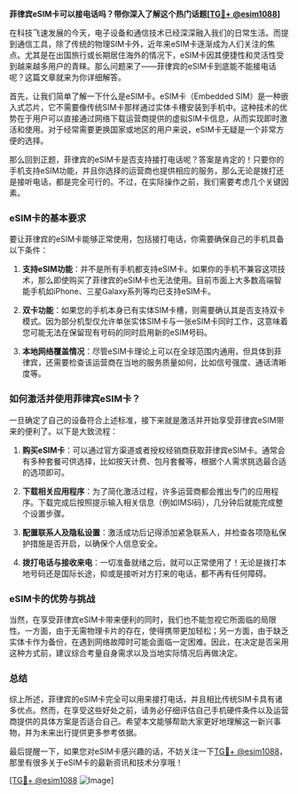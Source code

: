 **菲律宾eSIM卡可以接电话吗？带你深入了解这个热门话题[[TG💪+ @esim1088](https://t.me/s/esim1088)]**

在科技飞速发展的今天，电子设备和通信技术已经深深融入我们的日常生活。而提到通信工具，除了传统的物理SIM卡外，近年来eSIM卡逐渐成为人们关注的焦点。尤其是在出国旅行或长期居住海外的情况下，eSIM卡因其便捷性和灵活性受到越来越多用户的青睐。那么问题来了——菲律宾的eSIM卡到底能不能接电话呢？这篇文章就来为你详细解答。

首先，让我们简单了解一下什么是eSIM卡。eSIM卡（Embedded SIM）是一种嵌入式芯片，它不需要像传统SIM卡那样通过实体卡槽安装到手机中。这种技术的优势在于用户可以直接通过网络下载运营商提供的虚拟SIM卡信息，从而实现即时激活和使用。对于经常需要更换国家或地区的用户来说，eSIM卡无疑是一个非常方便的选择。

那么回到正题，菲律宾的eSIM卡是否支持接打电话呢？答案是肯定的！只要你的手机支持eSIM功能，并且你选择的运营商也提供相应的服务，那么无论是拨打还是接听电话，都是完全可行的。不过，在实际操作之前，我们需要考虑几个关键因素。

### eSIM卡的基本要求

要让菲律宾的eSIM卡能够正常使用，包括接打电话，你需要确保自己的手机具备以下条件：

1. **支持eSIM功能**：并不是所有手机都支持eSIM卡。如果你的手机不兼容这项技术，那么即使购买了菲律宾的eSIM卡也无法使用。目前市面上大多数高端智能手机如iPhone、三星Galaxy系列等均已支持eSIM卡。

2. **双卡功能**：如果您的手机本身已有实体SIM卡槽，则需要确认其是否支持双卡模式。因为部分机型仅允许单张实体SIM卡与一张eSIM卡同时工作，这意味着您可能无法在保留现有号码的同时启用新的eSIM号码。

3. **本地网络覆盖情况**：尽管eSIM卡理论上可以在全球范围内通用，但具体到菲律宾，还需要检查该运营商在当地的服务质量如何，比如信号强度、通话清晰度等。

### 如何激活并使用菲律宾eSIM卡？

一旦确定了自己的设备符合上述标准，接下来就是激活并开始享受菲律宾eSIM带来的便利了。以下是大致流程：

1. **购买eSIM卡**：可以通过官方渠道或者授权经销商获取菲律宾eSIM卡。通常会有多种套餐可供选择，比如按天计费、包月套餐等，根据个人需求挑选最合适的选项即可。

2. **下载相关应用程序**：为了简化激活过程，许多运营商都会推出专门的应用程序。下载完成后按照提示输入相关信息（例如IMSI码），几分钟后就能完成整个设置步骤。

3. **配置联系人及隐私设置**：激活成功后记得添加紧急联系人，并检查各项隐私保护措施是否开启，以确保个人信息安全。

4. **拨打电话与接收来电**：一切准备就绪之后，就可以正常使用了！无论是拨打本地号码还是国际长途，抑或是接听对方打来的电话，都不再有任何障碍。

### eSIM卡的优势与挑战

当然，在享受菲律宾eSIM卡带来便利的同时，我们也不能忽视它所面临的局限性。一方面，由于无需物理卡片的存在，使得携带更加轻松；另一方面，由于缺乏实体卡作为备份，在遇到网络故障时可能会面临一定困难。因此，在决定是否采用这种方式前，建议综合考量自身需求以及当地实际情况后再做决定。

### 总结

综上所述，菲律宾的eSIM卡完全可以用来接打电话，并且相比传统SIM卡具有诸多优点。然而，在享受这些好处之前，请务必仔细评估自己手机硬件条件以及运营商提供的具体方案是否适合自己。希望本文能够帮助大家更好地理解这一新兴事物，并为未来出行提供更多参考依据。

最后提醒一下，如果您对eSIM卡感兴趣的话，不妨关注一下[TG💪+ @esim1088](https://t.me/s/esim1088)，那里有很多关于eSIM卡的最新资讯和技术分享哦！

[[TG💪+ @esim1088](https://t.me/s/esim1088) ![Image](https://i.postimg.cc/4NQfJmqS/Snipaste-2025-05-13-00-14-12.png)]